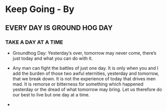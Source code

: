 # Keep Going - By 

## EVERY DAY IS GROUND HOG DAY

### TAKE A DAY AT A TIME
-  Groundhog Day: Yesterday’s over, tomorrow may never come, there’s just today and what you can do with it. 

- Any man can fight the battles of just one day. It is only when you and I add the burden of those two awful eternities, yesterday and tomorrow, that we break down. It is not the experience of today that drives men mad. It is remorse or bitterness for something which happened yesterday or the dread of what tomorrow may bring. Let us therefore do our best to live but one day at a time.

- 
